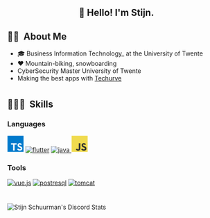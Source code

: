 <h2 style="font-weight: bold" align="center">👋 Hello! I'm Stijn.</h2>


## 🙋🏼&nbsp; **About Me**
+ 🎓 Business Information Technology_ at the University of Twente
+ :heart: Mountain-biking, snowboarding
+ CyberSecurity Master University of Twente
+ Making the best apps with [Techurve](https://techurve.nl)

#

## 🧑🏼‍💻&nbsp; **Skills**
### Languages
<p align="left">

<!-- typescript -->
<a href="https://www.typescriptlang.org/" target="_blank"> <img src="https://raw.githubusercontent.com/devicons/devicon/master/icons/typescript/typescript-original.svg" alt="typescript" width="38" height="38"/></a>
<a href="https://flutter.dev/" target="_blank"> <img src="https://cdn.jsdelivr.net/gh/devicons/devicon/icons/flutter/flutter-original.svg" alt="flutter" width="38" height="38"/></a>
<a href="https://www.oracle.com/java/technologies/" target="_blank"> <img src="https://cdn.jsdelivr.net/gh/devicons/devicon/icons/java/java-original-wordmark.svg" alt="java" width="40" height="40"/> </a> 
<a href="https://developer.mozilla.org/en-US/docs/Web/JavaScript" target="_blank"> <img src="https://raw.githubusercontent.com/devicons/devicon/master/icons/javascript/javascript-original.svg" alt="javascript" width="38" height="38"/> </a><!-- java -->
</p>

<!-- &nbsp; -->
### Tools
<p align="left">

<a href="https://vuejs.org/" target="_blank"><img src="https://cdn.jsdelivr.net/gh/devicons/devicon/icons/vuejs/vuejs-original-wordmark.svg" alt="vue.js" width="38" height="38"/></a>
<a href="https://www.postgresql.org/" target="_blank"><img src="https://cdn.jsdelivr.net/gh/devicons/devicon/icons/postgresql/postgresql-plain-wordmark.svg" alt="postresql" width="40" height="40"/></a>
<a href="http://tomcat.apache.org/" target="_blank"><img src="https://cdn.jsdelivr.net/gh/devicons/devicon/icons/tomcat/tomcat-original.svg" alt="tomcat" width="40" height="40"/></a>

</p>

#

![Stijn Schuurman's Discord Stats](https://github-readme-stats.vercel.app/api?username=Luducrous&show_icons=true&theme=vue-dark)


#
